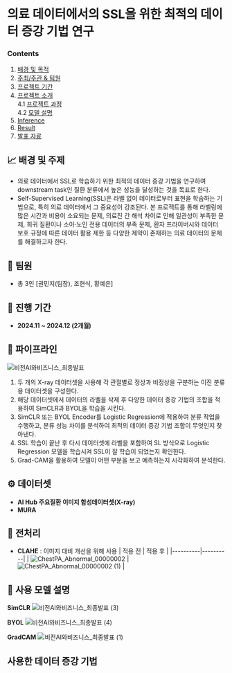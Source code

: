# 의료 데이터에서의 SSL을 위한 최적의 데이터 증강 기법 연구

### Contents
1. [배경 및 목적](#📈-배경-및-주제)  
2. [주최/주관 & 팀원](#2-팀원)  
3. [프로젝트 기간](#3-프로젝트-기간)  
4. [프로젝트 소개](#4-프로젝트-소개)  
   4.1 [프로젝트 과정](#41-프로젝트-과정)  
   4.2 [모델 설명](#42-사용한-모델)  
5. [Inference](#5-inference)  
6. [Result](#6-result)  
7. [발표 자료](#발표-자료)


## 📈 배경 및 주제
- 의료 데이터에서 SSL로 학습하기 위한 최적의 데이터 증강 기법을 연구하여 downstream task인 질환 분류에서 높은 성능을 달성하는 것을 목표로 한다. 
- Self-Supervised Learning(SSL)은 라벨 없이 데이터로부터 표현을 학습하는 기법으로, 특히 의료 데이터에서 그 중요성이 강조된다. 본 프로젝트를 통해 라벨링에 많은 시간과 비용이 소요되는 문제, 의료진 간 해석 차이로 인해 일관성이 부족한 문제, 희귀 질환이나 소아·노인 전용 데이터의 부족 문제, 환자 프라이버시와 데이터 보호 규정에 따른 데이터 활용 제한 등 다양한 제약이 존재하는 의료 데이터의 문제를 해결하고자 한다. 


## 💁 팀원
- 총 3인 [권민지(팀장), 조현식, 황예은]


## 📅 진행 기간 
- **2024.11 ~ 2024.12 (2개월)**


## 🚀 파이프라인
![비전AI와비즈니스_최종발표](https://github.com/user-attachments/assets/b3bd18fd-3a3b-4783-b09d-4e7a2f04c4e5)
1. 두 개의 X-ray 데이터셋을 사용해 각 관절별로 정상과 비정상을 구분하는 이진 분류용 데이터셋을 구성한다.
2. 해당 데이터셋에서 데이터의 라벨을 삭제 후 다양한 데이터 증강 기법의 조합을 적용하여 SimCLR과 BYOL을 학습을 시킨다.
3. SimCLR 또는 BYOL Encoder를 Logistic Regression에 적용하여 분류 작업을 수행하고, 분류 성능 차이를 분석하여 최적의 데이터 증강 기법 조합이 무엇인지 찾아낸다.
4. SSL 학습이 끝난 후 다시 데이터셋에 라벨을 포함하여 SL 방식으로 Logistic Regression 모델을 학습시켜 SSL이 잘 학습이 되었는지 확인한다.
5. Grad-CAM을 활용하여 모델이 어떤 부분을 보고 예측하는지 시각화하여 분석한다.


## ⚙️ 데이터셋
- **AI Hub 주요질환 이미지 합성데이터셋(X-ray)**
- **MURA**

  
## 🔎 전처리 
- **CLAHE** : 이미지 대비 개선을 위해 사용
| 적용 전 | 적용 후 |
|----------|----------|
| ![ChestPA_Abnormal_00000002](https://github.com/user-attachments/assets/0078b445-94fe-455a-83b3-3ccc271b987b) | ![ChestPA_Abnormal_00000002 (1)](https://github.com/user-attachments/assets/aa9c8be1-c263-4bc4-84f2-d657ab351afc) |


## 📝 사용 모델 설명
**SimCLR**
![비전AI와비즈니스_최종발표 (3)](https://github.com/user-attachments/assets/f5142624-5940-425f-8000-d558b07b201c)

**BYOL**
![비전AI와비즈니스_최종발표 (4)](https://github.com/user-attachments/assets/7048f947-e238-4914-8ee9-23b661b3c4e9)

**GradCAM**
![비전AI와비즈니스_최종발표 (1)](https://github.com/user-attachments/assets/71349624-31b6-4cd2-8796-1c39adaa0459)


## 사용한 데이터 증강 기법
